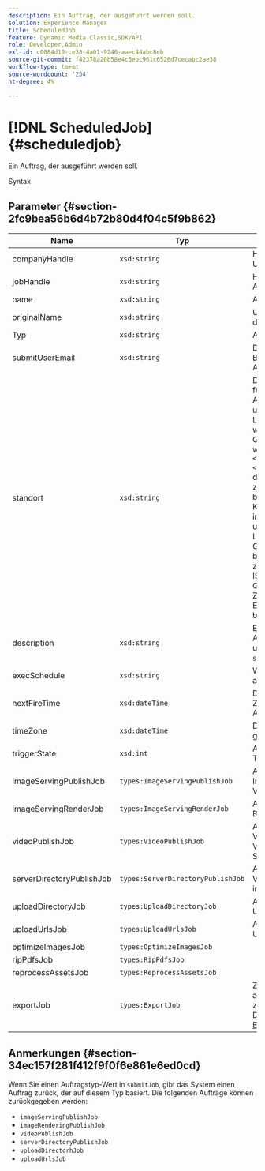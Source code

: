 ```yaml
---
description: Ein Auftrag, der ausgeführt werden soll.
solution: Experience Manager
title: ScheduledJob
feature: Dynamic Media Classic,SDK/API
role: Developer,Admin
exl-id: c0084d10-ce38-4a01-9246-aaec44abc8eb
source-git-commit: f42378a20b58e4c5ebc961c6526d7cecabc2ae38
workflow-type: tm+mt
source-wordcount: '254'
ht-degree: 4%

---
```


# [!DNL ScheduledJob]{#scheduledjob}

Ein Auftrag, der ausgeführt werden soll.

Syntax

## Parameter {#section-2fc9bea56b6d4b72b80d4f04c5f9b862}

| Name | Typ | Beschreibung |
|---|---|---|
| companyHandle | `xsd:string` | Handle des Unternehmens. |
| jobHandle | `xsd:string` | Handhabung geplanter Aufträge. |
| name | `xsd:string` | Auftragsname. |
| originalName | `xsd:string` | Ursprünglicher Name des geplanten Auftrags. |
| Typ | `xsd:string` | Auftragstyp. |
| submitUserEmail | `xsd:string` | Die E-Mail-Adresse des Benutzers, der den Auftrag geplant hat. |
| standort | `xsd:string` | Das Gebietsschema, das für Auftragsprotokolldetails und die E-Mail-Lokalisierung verwendet werden soll. Gebietsschemata werden als `<language_code>[- <country_code>]`, wobei der Sprachcode ein aus zwei Buchstaben bestehender Code in Kleinbuchstaben ist, wie in ISO-639 angegeben, und der optionale Ländercode ein aus Großbuchstaben bestehender Code aus zwei Buchstaben gemäß ISO-3166 ist. Die Gebietsschema-Zeichenfolge für Englisch (USA) lautet beispielsweise: `en-US`. |
| description | `xsd:string` | Eine Beschreibung des Auftrags, wie ursprünglich unter `submitJob`. |
| execSchedule | `xsd:string` | Wann der Auftrag ausgeführt werden soll. |
| nextFireTime | `xsd:dateTime` | Datum, Uhrzeit und Zeitzone, zu der der Auftrag ausgelöst wird. |
| timeZone | `xsd:dateTime` | Die Zeitzone des geplanten Auftrags. |
| triggerState | `xsd:int` | Auswahl des Status des Triggers. |
| imageServingPublishJob | `types:ImageServingPublishJob` | Auftragsdetails für einen Image-Serving-Veröffentlichungsauftrag. |
| imageServingRenderJob | `types:ImageServingRenderJob` | Auftragsdetails für einen Bildrendering-Auftrag. |
| videoPublishJob | `types:VideoPublishJob` | Auftragsdetails für einen Video-Veröffentlichungsauftrag. Siehe [VideoPublishJob](https://experienceleague.adobe.com/docs/dynamic-media-developer-resources/image-production-api/data-types/r-scheduled-job.html). |
| serverDirectoryPublishJob | `types:ServerDirectoryPublishJob` | Auftragsdetails für einen Veröffentlichungsauftrag in Serverordnern. |
| uploadDirectoryJob | `types:UploadDirectoryJob` | Auftragsdetails für einen Upload-Ordnerauftrag. |
| uploadUrlsJob | `types:UploadUrlsJob` | Auftragsdetails für einen Upload-URLs-Auftrag. |
| optimizeImagesJob | `types:OptimizeImagesJob` |  |
| ripPdfsJob | `types:RipPdfsJob` |  |
| reprocessAssetsJob | `types:ReprocessAssetsJob` |  |
| exportJob | `types:ExportJob` | Zulassen des autorisierten Exports von zuvor hochgeladenen Dateien. Siehe [Exportauftrag](https://experienceleague.adobe.com/docs/dynamic-media-developer-resources/image-production-api/data-types/r-scheduled-job.html). |

## Anmerkungen {#section-34ec157f281f412f9f0f6e861e6ed0cd}

Wenn Sie einen Auftragstyp-Wert in `submitJob`, gibt das System einen Auftrag zurück, der auf diesem Typ basiert. Die folgenden Aufträge können zurückgegeben werden:

* `imageServingPublishJob`
* `imageRenderingPublishJob`
* `videoPublishJob`
* `serverDirectoryPublishJob`
* `uploadDirectorhJob`
* `uploadUrlsJob`
